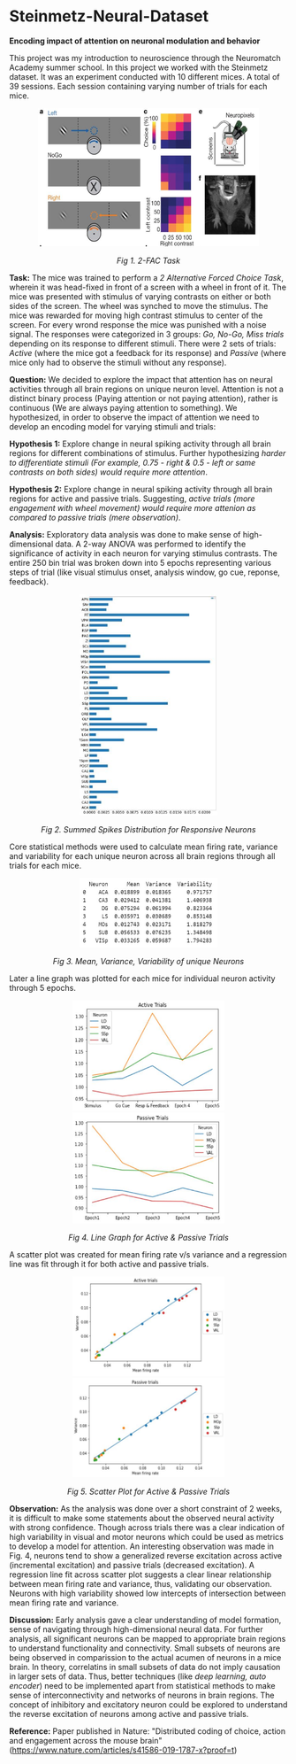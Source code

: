 # Steinmetz-Neural-Dataset
**Encoding impact of attention on neuronal modulation and behavior**

This project was my introduction to neuroscience through the Neuromatch Academy summer school. In this project we worked with the Steinmetz dataset. It was an experiment conducted with 10 different mices. A total of 39 sessions. Each session containing varying number of trials for each mice.

<p align="center">
<img src="https://github.com/terse-o/Steinmetz-Neural-Dataset/blob/master/Task.JPG?raw=true" width="400" height="250" />
</p>
<p align="center">
    <em>Fig 1. 2-FAC Task</em>
</p>

**Task:**
The mice was trained to perform a *2 Alternative Forced Choice Task*, wherein it was head-fixed in front of a screen with a wheel in front of it. The mice was presented with stimulus of varying contrasts on either or both sides of the screen. The wheel was synched to move the stimulus. The mice was rewarded for moving high contrast stimulus to center of the screen. For every wrond response the mice was punished with a noise signal. The responses were categorized in 3 groups: *Go, No-Go, Miss trials* depending on its response to different stimuli. There were 2 sets of trials: *Active* (where the mice got a feedback for its response) and *Passive* (where mice only had to observe the stimuli without any response).

**Question:**
We decided to explore the impact that attention has on neural activities through all brain regions on unique neuron level. Attention is not a distinct binary process (Paying attention or not paying attention), rather is continuous (We are always paying attention to something). We hypothesized, in order to observe the impact of attention we need to develop an encoding model for varying stimuli and trials:

**Hypothesis 1:** Explore change in neural spiking activity through all brain regions for different combinations of stimulus. Further hypothesizing *harder to differentiate stimuli (For example, 0.75 - right & 0.5 - left or same contrasts on both sides) would require more attention*.

**Hypothesis 2:** Explore change in neural spiking activity through all brain regions for active and passive trials. Suggesting, *active trials (more engagement with wheel movement) would require more attenion as compared to passive trials (mere observation)*.

**Analysis:**
Exploratory data analysis was done to make sense of high-dimensional data. A 2-way ANOVA was performed to identify the significance of activity in each neuron for varying stimulus contrasts. The entire 250 bin trial was broken down into 5 epochs representing various steps of trial (like visual stimulus onset, analysis window, go cue, reponse, feedback).

<p align="center">
<img src="https://github.com/terse-o/Steinmetz-Neural-Dataset/blob/master/Summed%20Spikes.JPG" width="250" height="400" />
</p>
<p align="center">
    <em>Fig 2. Summed Spikes Distribution for Responsive Neurons</em>
</p>

Core statistical methods were used to calculate mean firing rate, variance and variability for each unique neuron across all brain regions through all trials for each mice.


<p align="center">
<img src="https://github.com/terse-o/Steinmetz-Neural-Dataset/blob/master/Neuron_df.JPG" width="250" height="125" />
</p>
<p align="center">
    <em>Fig 3. Mean, Variance, Variability of unique Neurons</em>
</p>

Later a line graph was plotted for each mice for individual neuron activity through 5 epochs. 

<p align="center">
<img src="https://github.com/terse-o/Steinmetz-Neural-Dataset/blob/master/Active.JPG" width="275" height="200" />
<img src="https://github.com/terse-o/Steinmetz-Neural-Dataset/blob/master/Passive.JPG" width="275" height="200" />
</p>
<p align="center">
    <em>Fig 4. Line Graph for Active & Passive Trials</em>
</p>

A scatter plot was created for mean firing rate v/s variance and a regression line was fit through it for both active and passive trials.

<p align="center">
<img src="https://github.com/terse-o/Steinmetz-Neural-Dataset/blob/master/Mean%20vs%20Variance%20-%20Active.JPG" width="275" height="180" />
<img src="https://github.com/terse-o/Steinmetz-Neural-Dataset/blob/master/Mean%20vs%20Variance%20-%20Passive.JPG" width="275" height="180" />
</p>
<p align="center">
    <em>Fig 5. Scatter Plot for Active & Passive Trials</em>
</p>

**Observation:**
As the analysis was done over a short constraint of 2 weeks, it is difficult to make some statements about the observed neural activity with strong confidence. Though across trials there was a clear indication of high variability in visual and motor neurons which could be used as metrics to develop a model for attention. An interesting observation was made in Fig. 4, neurons tend to show a generalized reverse excitation across active (incremental excitation) and passive trials (decreased excitation). A regression line fit across scatter plot suggests a clear linear relationship between mean firing rate and variance, thus, validating our observation. Neurons with high variability showed low intercepts of intersection between mean firing rate and variance.

**Discussion:**
Early analysis gave a clear understanding of model formation, sense of navigating through high-dimensional neural data. For further analysis, all significant neurons can be mapped to appropriate brain regions to understand functionality and connectivity. Small subsets of neurons are being observed in comparission to the actual acumen of neurons in a mice brain. In theory, correlatins in small subsets of data do not imply causation in larger sets of data. Thus, better techniques (like *deep learning, auto encoder*) need to be implemented apart from statistical methods to make sense of interconnectivity and networks of neurons in brain regions. The concept of inhibitory and excitatory neuron could be explored to understand the reverse excitation of neurons among active and passive trials.

**Reference:**
Paper published in Nature: "Distributed coding of choice, action and engagement across the mouse brain" (https://www.nature.com/articles/s41586-019-1787-x?proof=t)

